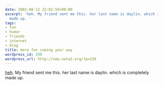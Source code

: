 ```yaml
---
date: 2002-08-12 22:02:59+00:00
excerpt: 'heh. My friend sent me this. her last name is daylin. which is completely
  made up. '
tags:
- fun
- humor
- friends
- internet
- blog
title: more fun coming your way
wordpress_id: 339
wordpress_url: http://new.nata2.org/?p=339
---
```


<a href="http://homestarrunner.com">heh</a>. My friend sent me this. her last name is daylin. which is completely made up.